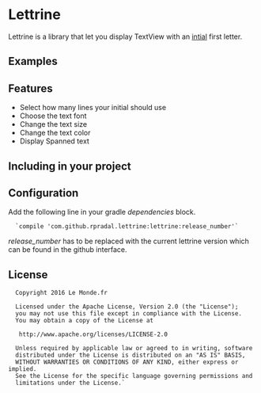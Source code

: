 # Lettrine

Lettrine is a library that let you display TextView with an [intial](https://en.wikipedia.org/wiki/Initial) first letter. 

## Examples

## Features

* Select how many lines your initial should use
* Choose the text font
* Change the text size
* Change the text color
* Display Spanned text

## Including in your project

## Configuration

Add the following line in your gradle _dependencies_ block.

      `compile 'com.github.rpradal.lettrine:lettrine:release_number'`

 _release_number_ has to be replaced with the current lettrine version which can be found in the github interface.

## License

      Copyright 2016 Le Monde.fr 

      Licensed under the Apache License, Version 2.0 (the "License");
      you may not use this file except in compliance with the License.
      You may obtain a copy of the License at

       http://www.apache.org/licenses/LICENSE-2.0

      Unless required by applicable law or agreed to in writing, software
      distributed under the License is distributed on an "AS IS" BASIS,
      WITHOUT WARRANTIES OR CONDITIONS OF ANY KIND, either express or implied.
      See the License for the specific language governing permissions and
      limitations under the License.`
